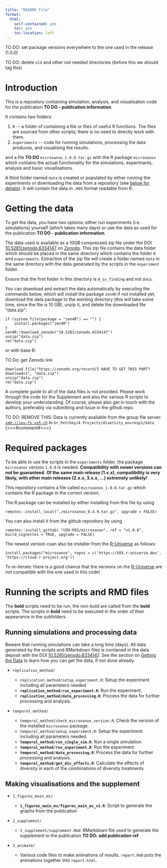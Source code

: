 ```yaml
---
title: "README File"
format:
  html:
    self-contained: yes
    toc: yes
    toc-location: left
---
```


TO DO: set package versions everywhere to the one used in the release (1.0.0)

TO DO: delete `old` and other not needed directories (before this we should tag this)

# Introduction

This is a repository containing simulation, analysis, and visualisation code for the publication **TO DO - publication information**.

It contains two folders:

1.  `R` -- a folder of containing a file or files of useful R functions. The files are sourced from other scripts; there is no need to directly work with them.
2.  `experiments` -- code for running simulations, processing the data produces, and visualising the results.

and a file **TO DO** `microxanox_1.0.0.tar.gz` with the R package `microxanox` which contains the actual functionality for the simulations, experimants, analysis and basic visualisations.

A third folder named `data` is created or populated by either running the experiments or downloading the data from a repository (see [below for details](#getting-the-data)). It will contain the data in `.RDS` format readable from R.

# Getting the data

To get the data, you have two options: either run experiments (i.e. simulations) yourself (which takes many days) or use the data as used for the publication **TO DO - publication information**.

The data used is available as a 10GB compressed zip file under the DOI [10.5281/zenodo.6334147](https://doi.org/10.5281/zenodo.6334147) on [Zenodo](https://zenodo.org). This zip file contains the data folder which should be placed in the same directory which contains the folder `R` and `experiments`. Extraction of the zip file will create a folder named `data` in the same directory with the data generated by the scripts in the `experiment` folder.

Ensure that the first folder in this directory is `0_ss_finding` and not `data`.

You can download and extract the data automatically by executing the commands below, which will install the package `zen4R` if not installed yet, download the data package to the working directory (this will take some time, since the file is 10 GB), unzip it, and delete the downloaded file "data.zip":

```
if (system.file(package = "zen4R") == "") {
    install.packages("zen4R")
}
zen4R::download_zenodo("10.5281/zenodo.6334147")
unzip("data.zip")
rm("data.zip")
```

or with base R:

TO Do: get Zenodo link
```
download.file("https://zenodo.org/record/I HAVE TO GET THIS PART?download=1", "data.zip")
unzip("data.zip")
rm("data.zip")
```



A complete guide to all of the data files is not provided. Please work through the code for the Supplement and also the various R scripts to develop your understanding. Of course, please also get in touch with the authors, preferably via submitting and Issue in the github repo.

TO DO: REMOVE THIS: Data is currently available from the group file server: [`smb://ieu-fs.uzh.ch`](smb://ieu-fs.uzh.ch) in `Gr_Petchey/4 Projects/diversity_envresp1/data` {\>\>\<\#comment\#\>\<\<}

# Required packages

To be able to use the scripts in the `experiments` folder, the package `microxanox` version `1.0.0` is needed. **Compatibility with newer versions can not be guaranteed. Of the same main release (1.x.x), compatibility is very likely, with other main releases (2.x.x, 3.x.x, ...) extremely unlikely!**

This repository contains a file called `microxanox_1.0.0.tar.gz` which contains the R package in the correct version.

The R package can be installed by either installing from this file by using

```{r}
remotes::install_local("./microxanox_0.4.9.tar.gz", upgrade = FALSE)
```

You can also install it from the github repository by using

```{r}
remotes::install_github( "UZH-PEG/microxanox", ref = "v1.0.0", build_vignettes = TRUE, upgrade = FALSE)
```

The newest version csan also be installer from the [R-Universe](https://r-universe.dev) as follows:

    install.packages("microxanox", repos = c('https://XXX.r-universe.dev', 'https://cloud.r-project.org'))

To re-iterate: there is a good chance that the versions on the [R-Universe](https://r-universe.dev) are not compatible with the one used in this code!

# Running the scripts and RMD files

The **bold** scripts need to be run, the non-bold are called from the **bold** scripts. The scripts in **bold** need to be executed in the order of their appearance in the subfolders.

## Running simulations and processing data

Beware that running simulations can take a long time (days). All data generated by the scripts and RMarkdown files is contained in the data deposit with the DOI [10.5281/zenodo.6334147](https://doi.org/10.5281/zenodo.6334147). See the section on [Getting the Data](#getting-the-data) to learn how you can get the data, if not done already.

-   `replication_method/`

    -   `replication_method/setup_experiment.R`: Setup the experiment including all parameters needed
    -   **`replication_method/run_experiment.R`**: Run the experiment.
    -   **`replication_method/data_processing.R`**: Process the data for further processing and analysis.

-   `temporal_method/`

    -   `temporal_method/check_microxanox_version.R`: Check the version of the installed `microxanox` package.
    -   `temporal_method/setup_experiment.R`: Setup the experiment including all parameters needed
    -   **`temporal_method/run_single_sim.R`**: Run a single simulation.
    -   **`temporal_method/run_experiment.R`**: Run the experiment.
    -   **`temporal_method/data_processing.R`**: Process the data for further processing and analysis.
    -   **`temporal_method/get_div_effects.R`**: Calculate the effects of diversity in each of the combinations of diversity treatments

## Making visualisations and the supplement

-   `1_figures_main_ms/`

    -   **`1_figures_main_ms/figures_main_ms_v1.R`**: Script to generate the graphs from the publication

-   `2_supplement/`

    -   `2_supplement/supplement.Rmd`: RMarkdown file used to generate the supplement to the publication **TO DO: add publication ref**
    
-   `3_animate/`

    -   Various code files to make animations of results. `report.RmD` puts the animations together into `report.html`.


